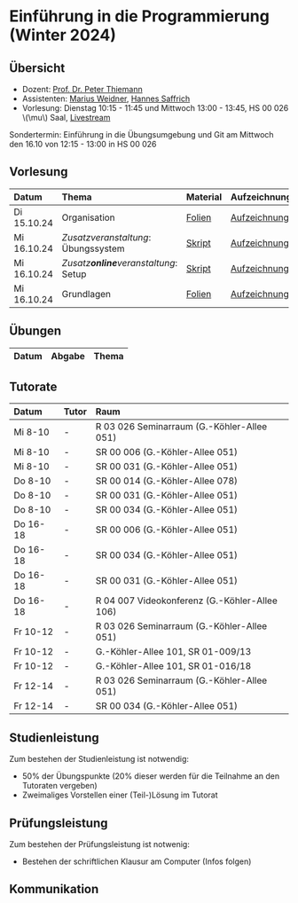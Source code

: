 # Einführung in die Programmierung (Winter 2024)

## Übersicht

- Dozent: [Prof. Dr. Peter Thiemann](/team/thiemann.md)
- Assistenten: [Marius Weidner](/team/weidner.md), [Hannes Saffrich](/team/saffrich.md)
- Vorlesung: Dienstag 10:15 - 11:45 und Mittwoch 13:00 - 13:45, HS 00 026 \\(\mu\\) Saal, [Livestream]() 

<div class="warning">
Sondertermin: Einführung in die Übungsumgebung und Git am Mittwoch den 16.10 von 12:15 - 13:00 in HS 00 026
</div>

## Vorlesung

| Datum | Thema | Material | Aufzeichnung 
|:-----|:-----|:-----|:-----|
| Di 15.10.24 | Organisation | [Folien](lec00-slides) | [Aufzeichnung](lec00-recording) |
| Mi 16.10.24 | _Zusatzveranstaltung_: Übungssystem | [Skript](lec01-script1) | [Aufzeichnung](lec01-recording1) |
| Mi 16.10.24 | _Zusatz**online**veranstaltung_: Setup | [Skript](lec01-script2) | [Aufzeichnung](lec01-recording2) |
| Mi 16.10.24 | Grundlagen | [Folien](lec01-slides) | [Aufzeichnung](lec01-recording) |

[lec00-slides]: /
[lec00-recording]: /
[lec01-script1]: /
[lec01-script2]: /
[lec01-recording1]: /
[lec01-recording2]: /
[lec01-slides]: /
[lec01-recording]: /


## Übungen

| Datum | Abgabe | Thema |
|:-----|:-----|:-----|

## Tutorate

| Datum | Tutor | Raum |
|:-----|:-----|:-----|
| Mi 8-10 | - | R 03 026 Seminarraum (G.-Köhler-Allee 051) |
| Mi 8-10 | - | SR 00 006 (G.-Köhler-Allee 051) |
| Mi 8-10 | - | SR 00 031 (G.-Köhler-Allee 051) |
| Do 8-10 | - | SR 00 014 (G.-Köhler-Allee 078) |
| Do 8-10 | - | SR 00 031 (G.-Köhler-Allee 051) |
| Do 8-10 | - | SR 00 034 (G.-Köhler-Allee 051) |
| Do 16-18 | - | SR 00 006 (G.-Köhler-Allee 051) |
| Do 16-18 | - | SR 00 034 (G.-Köhler-Allee 051) |
| Do 16-18 | - | SR 00 031 (G.-Köhler-Allee 051) |
| Do 16-18 | - | R 04 007 Videokonferenz (G.-Köhler-Allee 106) |
| Fr 10-12 | - | R 03 026 Seminarraum (G.-Köhler-Allee 051) |
| Fr 10-12 | - | G.-Köhler-Allee 101, SR 01-009/13 |
| Fr 10-12 | - | G.-Köhler-Allee 101, SR 01-016/18 |
| Fr 12-14 | - | R 03 026 Seminarraum (G.-Köhler-Allee 051) |
| Fr 12-14 | - | SR 00 034 (G.-Köhler-Allee 051) |

## Studienleistung

Zum bestehen der Studienleistung ist notwendig:
- 50% der Übungspunkte (20% dieser werden für die Teilnahme an den Tutoraten vergeben)
- Zweimaliges Vorstellen einer (Teil-)Lösung im Tutorat 

## Prüfungsleistung

Zum bestehen der Prüfungsleistung ist notwenig:
- Bestehen der schriftlichen Klausur am Computer (Infos folgen)

## Kommunikation